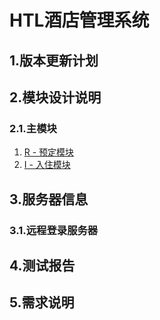 # HTL酒店管理系统

## 1.版本更新计划

## 2.模块设计说明

### 2.1.主模块

1. [R - 预定模块](kelp/design/preorder/README.md)
2. [I - 入住模块](/system/htl/design/occup/README.md)

## 3.服务器信息

### 3.1.远程登录服务器



## 4.测试报告

## 5.需求说明



